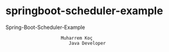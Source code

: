 # springboot-scheduler-example
Spring-Boot-Scheduler-Example
          
                         Muharrem Koç
                            Java Developer
